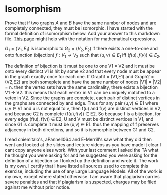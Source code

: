 # Isomorphism

Prove that if two graphs $A$ and $B$ have the same number of nodes and are
completely connected, they must be isomorphic. I have started with the formal
definition of isomorphism below. Add your answer to this markdown file. [This
page](https://docs.github.com/en/get-started/writing-on-github/working-with-advanced-formatting/writing-mathematical-expressions)
might help with the notation for mathematical expressions.

$G_1=(V_1 , E_1)$ is isomorphic to $G_2 = (V_2, E_2)$ if there exists a
one-to-one and onto function (bijection) $f: V_1 \rightarrow V_2$ such that $(u,v)
\in E_1$ iff $(f(u),f(v)) \in E_2$.

The definition of bijection is it must be one to one V1 = V2 and it must be onto every distinct v1 is hit by some v2 and that every node must be appear in the graph exactly once for each one.
If Graph1 = (V1,E1) and Graph2 = (V2,E2) are both someplete and have the same number of nodes
|V1| = |V2| = n. then the vertex sets have the same cardinality, there exists a bijection V1 -> V2.
this means that each vertex in V1 can be uniquely matched to a vetex in V2. Since the graphs are complete, each pair of distinct vertices in the graphs are connected by and edge. Thus for any pair (u,v) ∈ E1 where u,v ∈ V1 and u is not equal to v, then f(u) and f(v) are distinct vertices in V2, and because G2 is complete (f(u),f(v)) ∈ E2. So because f is a bijection, for every edge (f(u), f(v)) ∈ E2, U and V must be distinct vertices in V1, and since G1 is complete it must be (u,v) ∈ E1. thus the mapping of f preserves adjacency in both directions, and so it is isomorphic between G1 and G2.

I read cniemitalo's, aPannell064 and E-Merrill's saw what they did then went and looked at the slides and lecture videos as you have made it clear I cant copy anyone elses work. With your last comment I asked the TA what he thought you were asking for and he suggested you were asking for the definition of a bijection so I looked up the definition and wrote it. The work is my own.
I certify that I have listed all sources used to complete this exercise, including the use of any Large Language Models. All of the work is my own, except where stated otherwise. I am aware that plagiarism carries severe penalties and that if plagiarism is suspected, charges may be filed against me without prior notice.
